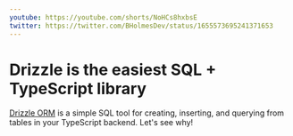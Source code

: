 ```yaml
---
youtube: https://youtube.com/shorts/NoHCs8hxbsE
twitter: https://twitter.com/BHolmesDev/status/1655573695241371653
---
```


# Drizzle is the easiest SQL + TypeScript library

[Drizzle ORM](https://github.com/drizzle-team/drizzle-orm) is a simple SQL tool for creating, inserting, and querying from tables in your TypeScript backend. Let's see why!
